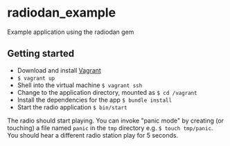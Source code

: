 radiodan_example
================

Example application using the radiodan gem

## Getting started

- Download and install [Vagrant](http://downloads.vagrantup.com/)
- `$ vagrant up`
- Shell into the virtual machine `$ vagrant ssh`
- Change to the application directory, mounted as `$ cd /vagrant`
- Install the dependencies for the app `$ bundle install`
- Start the radio application `$ bin/start`

The radio should start playing. You can invoke "panic mode" by creating (or touching) a file named `panic` in the `tmp` directory e.g. `$ touch tmp/panic`. You should hear a different radio station play for 5 seconds.
